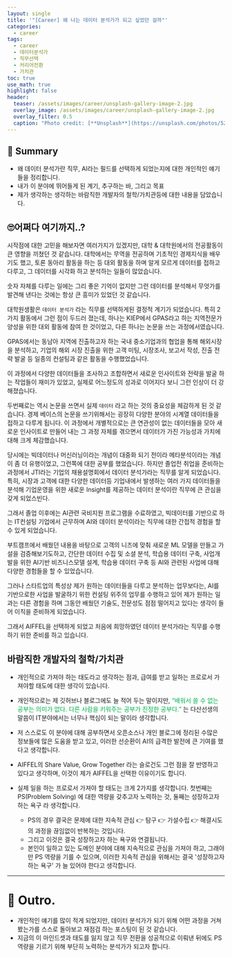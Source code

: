 ```yaml
---
layout: single
title: '"[Career] 왜 나는 데이터 분석가가 되고 싶었던 걸까"'
categories:
  - career
tags:
  - career
  - 데이터분석가
  - 직무선택
  - 커리어전환
  - 가치관
toc: true
use_math: true
highlight: false
header:
  teaser: /assets/images/career/unsplash-gallery-image-2.jpg
  overlay_image: /assets/images/career/unsplash-gallery-image-2.jpg
  overlay_filter: 0.5
  caption: "Photo credit: [**Unsplash**](https://unsplash.com/photos/52jRtc2S_VE)"
---
```

## 🚦 Summary
- 왜 데이터 분석가란 직무, AI라는 필드를 선택하게 되었는지에 대한 개인적인 얘기들을 정리합니다.
- 내가 이 분야에 뛰어들게 된 계기, 추구하는 바, 그리고 목표
- 제가 생각하는 생각하는 바람직한 개발자의 철학/가치관등에 대한 내용을 담았습니다.

## 🙄어쩌다 여기까지..?

<p align="left"></p>시작점에 대한 고민을 해보자면 여러가지가 있겠지만, 대학 & 대학원에서의 전공활동이 큰 영향을 끼쳤던 것 같습니다. 대학에서는 무역을 전공하며 기초적인 경제지식을 배우기도 했고, 토론 동아리 활동을 하는 등 대외 활동을 하며 알게 모르게 데이터를 접하고 다루고, 그 데이터를 시각화 하고 분석하는 일들이 많았습니다.

숫자 자체를 다루는 일에는 그리 좋은 기억이 없지만 그런 데이터를 분석해서 무엇가를 발견해 낸다는 것에는 항상 큰 흥미가 있었던 것 같습니다.

대학원생활은 `데이터 분석가` 라는 직무를 선택하게된 결정적 계기가 되었습니다. 특히 2가지 활동에서 그런 점이 두드러 졌는데, 하나는 KIEP에서 GPAS라고 하는 지역전문가 양성을 위한 대외 활동에 참여 한 것이었고, 다른 하나는 논문을 쓰는 과정에서였습니다.

GPAS에서는 동남아 지역에 진출하고자 하는 국내 중소기업과의 협업을 통해 해외시장을 분석하고, 기업의 해외 시장 진출을 위한 고객 미팅, 시장조사, 보고서 작성, 진출 전략 발굴 등 일종의 컨설팅과 같은 활동을 수행했었습니다.

이 과정에서 다양한 데이터들을 조사하고 조합하면서 새로운 인사이트와 전략을 발굴 하는 작업들이 재미가 있었고, 실제로 어느정도의 성과로 이어지다 보니 그런 인상이 더 강해졌습니다.

두번째로는 역시 논문을 쓰면서 실제 `데이터` 라고 하는 것의 중요성을 체감하게 된 것 같습니다. 
경제 베이스의 논문을 쓰기위해서는 굉장히 다양한 분야의 시계열 데이터들을 접하고 다루게 됩니다. 이 과정에서 개별적으로는 큰 연관성이 없는 데이터들을 모아 새로운 인사이트로 만들어 내는 그 과정 자체를 겪으면서 데이터가 가진 가능성과 가치에 대해 크게 체감했습니다.

당시에는 빅데이터나 머신러닝이라는 개념이 대중화 되기 전이라 메타분석이라는 개념이 좀 더 유행이었고, 그런쪽에 대한 공부를 했었습니다. 하지만 졸업전 취업을 준비하는 과정에서 JTI라는 기업의 채용설명회에서 데이터 분석가라는 직무를 알게 되었습니다. 특히, 시장과 고객에 대한 다양한 데이터등 기업내에서 발생하는 여러 가지 데이터들을 분석해 기업운영을 위한 새로운 Insight를 제공하는 데이터 분석이란 직무에 큰 관심을 갖게 되었스빈다.

그래서 졸업 이후에는 AI관련 국비지원 프로그램을 수료하였고, 빅데이터를 기반으로 하는 IT컨설팅 기업에서 근무하며 AI와 데이터 분석이라는 직무에 대한 간접적 경험을 할 수 있게 되었습니다. 

부트캠프에서 배웠던 내용을 바탕으로 고객의 니즈에 맞춰 새로운 ML 모델을 만들고 가설을 검증해보기도하고, 간단한 데이터 수집 및 소셜 분석, 학습용 데이터 구축,  사업개발을 위한 AI기반 비즈니스모델 설계, 학습용 데이터 구축 등 AI와 관련된 사업에 대해 다양한 경험들을 할 수 있었습니다. 

그러나 스타트업의 특성상 제가 원하는 데이터들을 다루고 분석하는 업무보다는, AI를 기반으로한 사업을 발굴하기 위한 컨설팅 위주의 업무를 수행하고 있어 제가 원하는 일과는 다른 경험을 하며 그동안 배웠던 기술도, 전문성도 점점 떨어지고 있다는 생각이 들어 이직을 준비하게 되었습니다.

그래서 AIFFEL을 선택하게 되었고 처음에 희망하였던 데이터 분석가라는 직무를 수행하기 위한 준비를 하고 있습니다. 

## 바람직한 개발자의 철학/가치관
- 개인적으로 가져야 하는 태도라고 생각하는 점과, 급여를 받고 일하는 프로로서 가져야할 태도에 대한 생각이 있습니다.

- 개인적으로는 제 깃허브나 블로그에도 늘 적어 두는 말이지만, <font color="#00b050">“배워서 쓸 수 없는 공부는 의미가 없다. 다른 사람을 키워주는 공부가 진정한 공부다.”</font> 는 다산선생의 말씀이 IT분야에서는 너무나 핵심이 되는 말이라 생각합니다.
- 저 스스로도 이 분야에 대해 공부하면서 오픈소스나 개인 블로그에 정리된 수많은 정보들에 많은 도움을 받고 있고, 이러한 선순환이 AI의 급격한 발전에 큰 기여를 했다고 생각합니다.
- AIFFEL의 Share Value, Grow Together 라는 슬로건도 그런 점을 잘 반영하고 있다고 생각하며, 이것이 제가 AIFFEL을 선택한 이유이기도 합니다.


- 실제 일을 하는 프로로서 가져야 할 태도는 크게 2가지를 생각합니다. 첫번째는 PS(Problem Solving) 에 대한 역량을 갖추고자 노력하는 것, 둘째는 성장하고자 하는 욕구 라 생각합니다.
	- PS의 경우 결국은 문제에 대한 지속적 관심 👉 탐구 👉 가설수립 👉 해결시도 의 과정을 끊임없이 반복하는 것입니다.
	- 그리고 이것은 결국 성장하고자 하는 욕구와 연결됩니다.
	- 본인이 일하고 있는 도메인 분야에 대해 지속적으로 관심을 가져야 하고, 그래야만 PS 역량을 기를 수 있으며, 이러한 지속적 관심을 위해서는 결국 '성장하고자 하는 욕구' 가 늘 있어야 한다고 생각합니다.

---

# 🎈 Outro.
- 개인적인 얘기를 많이 적게 되었지만, 데이터 분석가가 되기 위해 어떤 과정을 거쳐봤는가를 스스로 돌아보고 재점검 하는 포스팅이 된 것 같습니다.
- 지금의 이 마인드셋과 태도를 잃지 않고 직무 전환을 성공적으로 이뤄낸 뒤에도 PS 역량을 기르기 위해 부단히 노력하는 분석가가 되고자 합니다.